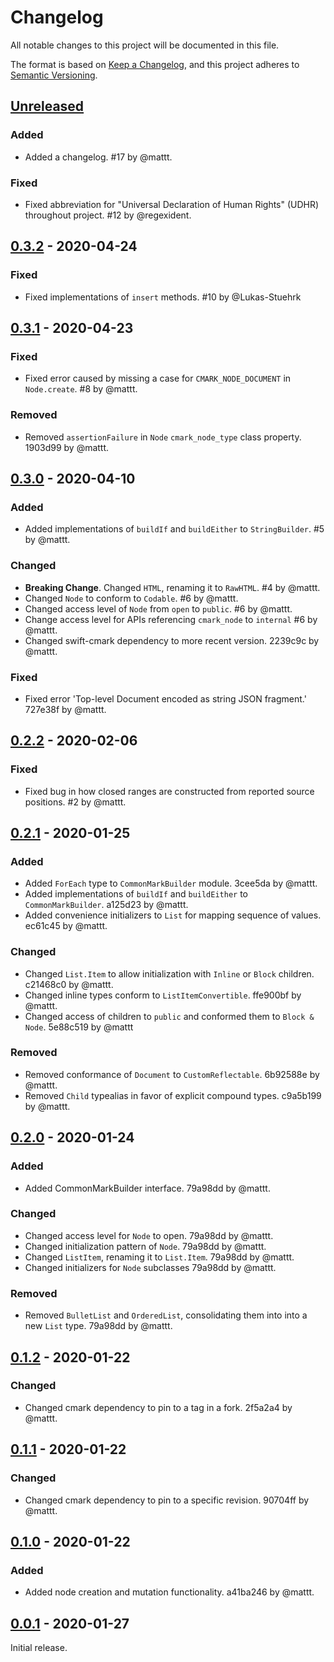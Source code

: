 # Changelog

All notable changes to this project will be documented in this file.

The format is based on [Keep a Changelog](https://keepachangelog.com/en/1.0.0/),
and this project adheres to [Semantic Versioning](https://semver.org/spec/v2.0.0.html).

## [Unreleased]

### Added

- Added a changelog.
  #17 by @mattt.

### Fixed

- Fixed abbreviation for "Universal Declaration of Human Rights" (UDHR)
  throughout project.
  #12 by @regexident.

## [0.3.2] - 2020-04-24

### Fixed

- Fixed implementations of `insert` methods.
  #10 by @Lukas-Stuehrk 

## [0.3.1] - 2020-04-23

### Fixed

- Fixed error caused by missing a case for `CMARK_NODE_DOCUMENT` in `Node.create`.
  #8 by @mattt.

### Removed

- Removed `assertionFailure` in `Node` `cmark_node_type` class property.
  1903d99 by @mattt.

## [0.3.0] - 2020-04-10

### Added

- Added implementations of `buildIf` and `buildEither` to `StringBuilder`.
  #5 by @mattt.

### Changed

- **Breaking Change**.
  Changed `HTML`, renaming it to `RawHTML`.
  #4 by @mattt.
- Changed `Node` to conform to `Codable`.
  #6 by @mattt.
- Changed access level of `Node` from `open` to `public`.
  #6 by @mattt.
- Change access level for APIs referencing `cmark_node` to `internal`
  #6 by @mattt.
- Changed swift-cmark dependency to more recent version.
  2239c9c by @mattt.

### Fixed

- Fixed error 'Top-level Document encoded as string JSON fragment.'
  727e38f by @mattt.

## [0.2.2] - 2020-02-06

### Fixed

- Fixed bug in how closed ranges are constructed from reported source positions.
  #2 by @mattt.

## [0.2.1] - 2020-01-25

### Added

- Added `ForEach` type to `CommonMarkBuilder` module.
  3cee5da by @mattt.
- Added implementations of `buildIf` and `buildEither` to `CommonMarkBuilder`.
  a125d23 by @mattt.
- Added convenience initializers to `List` for mapping sequence of values.
  ec61c45 by @mattt.

### Changed

- Changed `List.Item` to allow initialization with `Inline` or `Block` children.
  c21468c0 by @mattt.
- Changed inline types conform to `ListItemConvertible`.
  ffe900bf by @mattt.
- Changed access of children to `public` and conformed them to `Block & Node`.
  5e88c519 by @mattt

### Removed

- Removed conformance of `Document` to `CustomReflectable`.
  6b92588e by @mattt.
- Removed `Child` typealias in favor of explicit compound types.
  c9a5b199 by @mattt.

## [0.2.0] - 2020-01-24

### Added

- Added CommonMarkBuilder interface.
  79a98dd by @mattt.

### Changed

- Changed access level for `Node` to open.
  79a98dd by @mattt.
- Changed initialization pattern of `Node`.
  79a98dd by @mattt.
- Changed `ListItem`, renaming it to `List.Item`.
  79a98dd by @mattt.
- Changed initializers for `Node` subclasses
  79a98dd by @mattt.

### Removed

- Removed `BulletList` and `OrderedList`,
  consolidating them into into a new `List` type.
  79a98dd by @mattt.

## [0.1.2] - 2020-01-22

### Changed

- Changed cmark dependency to pin to a tag in a fork.
  2f5a2a4 by @mattt.

## [0.1.1] - 2020-01-22

### Changed

- Changed cmark dependency to pin to a specific revision.
  90704ff by @mattt.

## [0.1.0] - 2020-01-22

### Added

- Added node creation and mutation functionality.
  a41ba246 by @mattt.

## [0.0.1] - 2020-01-27

Initial release.

[unreleased]: https://github.com/SwiftDocOrg/CommonMark/compare/0.3.2...master
[0.3.2]: https://github.com/SwiftDocOrg/CommonMark/releases/tag/0.3.2
[0.3.1]: https://github.com/SwiftDocOrg/CommonMark/releases/tag/0.3.1
[0.3.0]: https://github.com/SwiftDocOrg/CommonMark/releases/tag/0.3.0
[0.2.2]: https://github.com/SwiftDocOrg/CommonMark/releases/tag/0.2.2
[0.2.1]: https://github.com/SwiftDocOrg/CommonMark/releases/tag/0.2.1
[0.2.0]: https://github.com/SwiftDocOrg/CommonMark/releases/tag/0.2.0
[0.1.2]: https://github.com/SwiftDocOrg/CommonMark/releases/tag/0.1.2
[0.1.1]: https://github.com/SwiftDocOrg/CommonMark/releases/tag/0.1.1
[0.1.0]: https://github.com/SwiftDocOrg/CommonMark/releases/tag/0.1.0
[0.0.1]: https://github.com/SwiftDocOrg/CommonMark/releases/tag/0.0.1
